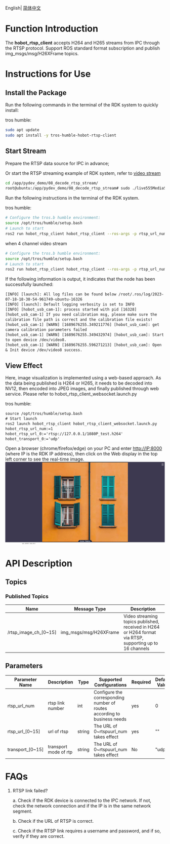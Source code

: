English| [简体中文](./README_cn.md)

# Function Introduction

The **hobot_rtsp_client** accepts H264 and H265 streams from IPC through the RTSP protocol. Support ROS standard format subscription and publish img_msgs/msg/H26XFrame topics.
# Instructions for Use

## Install the Package

Run the following commands in the terminal of the RDK system to quickly install:

tros humble:
```bash
sudo apt update
sudo apt install -y tros-humble-hobot-rtsp-client
```

## Start Stream
Prepare the RTSP data source for IPC in advance;

Or start the RTSP streaming example of RDK system, refer to [video stream](https://developer.d-robotics.cc/rdk_doc/en/Basic_Application/multi_media/pydev_vio_demo)
```bash
cd /app/pydev_demo/08_decode_rtsp_stream/
root@ubuntu:/app/pydev_demo/08_decode_rtsp_stream# sudo ./live555MediaServer &
```

Run the following instructions in the terminal of the RDK system.

tros humble:
```bash
# Configure the tros.b humble environment:
source /opt/tros/humble/setup.bash
# Launch to start
ros2 run hobot_rtsp_client hobot_rtsp_client --ros-args -p rtsp_url_num:=1 -p rtsp_url_0:='rtsp://127.0.0.1/1080P_test.h264' -p transport_0:='udp'
```

when 4 channel video stream
```bash
# Configure the tros.b humble environment:
source /opt/tros/humble/setup.bash
# Launch to start
ros2 run hobot_rtsp_client hobot_rtsp_client --ros-args -p rtsp_url_num:=4 -p rtsp_url_0:='rtsp://127.0.0.1/1080P_test.h264' -p transport_0:='udp'  -p rtsp_url_1:='rtsp://127.0.0.1/1080P_test.h264' -p transport_1:='udp'  -p rtsp_url_2:='rtsp://127.0.0.1/1080P_test.h264' -p transport_2:='udp'  -p rtsp_url_3:='rtsp://127.0.0.1/1080P_test.h264' -p transport_3:='udp'
```


If the following information is output, it indicates that the node has been successfully launched:

```text
[INFO] [launch]: All log files can be found below /root/.ros/log/2023-07-18-18-30-54-961749-ubuntu-16326
[INFO] [launch]: Default logging verbosity is set to INFO
[INFO] [hobot_usb_cam-1]: process started with pid [16328]
[hobot_usb_cam-1] If you need calibration msg, please make sure the calibration file path is correct and the calibration file exists!
[hobot_usb_cam-1] [WARN] [1689676255.349211776] [hobot_usb_cam]: get camera calibration parameters failed
[hobot_usb_cam-1] [WARN] [1689676255.349432974] [hobot_usb_cam]: Start to open device /dev/video8.
[hobot_usb_cam-1] [WARN] [1689676255.596271213] [hobot_usb_cam]: Open & Init device /dev/video8 success.
```
## View Effect

Here, image visualization is implemented using a web-based approach. As the data being published is H264 or H265, it needs to be decoded into NV12, then encoded into JPEG images, and finally published through web service. Please refer to hobot_rtsp_client_websocket.launch.py

tros humble:
```shell
source /opt/tros/humble/setup.bash
# Start launch
ros2 launch hobot_rtsp_client hobot_rtsp_client_websocket.launch.py hobot_rtsp_url_num:=1 hobot_rtsp_url_0:='rtsp://127.0.0.1/1080P_test.h264' hobot_transport_0:='udp'
```

Open a browser (chrome/firefox/edge) on your PC and enter <http://IP:8000> (where IP is the RDK IP address), then click on the Web display in the top left corner to see the real-time image.
     ![web_rtsp](./image/web_rtsp.png "Real-time Image")


# API Description

## Topics

### Published Topics
| Name         | Message Type                         | Description                                      |
| ------------ | ------------------------------------  | -------------------------------------------------|
| /rtsp_image_ch_[0~15] | img_msgs/msg/H26XFrame      | Video streaming topics published, received in H264 or H264 format via RTSP, supporting up to 16 channels |

## Parameters
| Parameter Name | Description                | Type   | Supported Configurations         | Required | Default Value       |
| -------------- | -------------------------- | ------ | ---------------------------------| -------- | ------------------- |
| rtsp_url_num       | rtsp link number         | int | Configure the corresponding number of routes according to business needs       | yes       | 0   |
| rtsp_url_[0~15]      | url of rtsp                 | string    | The URL of 0~rtspuurl_num takes effect     | yes      | ""                  | 
| transport_[0~15]   | transport mode of rtp    | string    | The URL of 0~rtspuurl_num takes effect      | No       | "udp"                 |

# FAQs

1. RTSP link failed?
   
   a. Check if the RDK device is connected to the IPC network. If not, check the network connection and if the IP is in the same network segment.

   b. Check if the URL of RTSP is correct.

   c. Check if the RTSP link requires a username and password, and if so, verify if they are correct.
